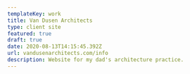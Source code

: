 ```yaml
---
templateKey: work
title: Van Dusen Architects
type: client site
featured: true
draft: true
date: 2020-08-13T14:15:45.392Z
url: vandusenarchitects.com/info
description: Website for my dad's architecture practice.
---
```

